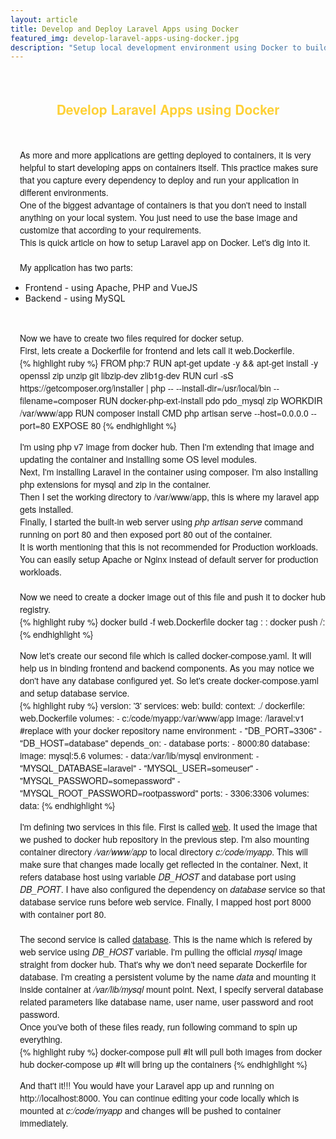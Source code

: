 ```yaml
---
layout: article
title: Develop and Deploy Laravel Apps using Docker
featured_img: develop-laravel-apps-using-docker.jpg
description: "Setup local development environment using Docker to build Laravel apps and deploy later."
---
```

<br>
<h2 style="font-family:Montserrat,'Helvetica Neue',Helvetica,Arial,sans-serif;color:#fed136;text-align:center"> Develop Laravel Apps using Docker</h2>
<br>
<p style="font-family:Montserrat,'Helvetica Neue',Helvetica,Arial,sans-serif;padding-left:15px">
As more and more applications are getting deployed to containers, it is very helpful to start developing apps on containers itself. This practice makes sure that you capture every dependency to deploy and run your application in different environments.
<br>
One of the biggest advantage of containers is that you don't need to install anything on your local system. You just need to use the base image and customize that according to your requirements.
<br>
This is quick article on how to setup Laravel app on Docker. Let's dig into it.
<br>
<br>
My application has two parts:
<ul>
  <li>Frontend - using Apache, PHP and VueJS</li>
  <li>Backend - using MySQL</li>
</ul>
<br>
<p style="font-family:Montserrat,'Helvetica Neue',Helvetica,Arial,sans-serif;padding-left:15px">
Now we have to create two files required for docker setup.
<br>
First, lets create a Dockerfile for frontend and lets call it web.Dockerfile.
<br>
{% highlight ruby %}
FROM php:7
RUN apt-get update -y && apt-get install -y openssl zip unzip git libzip-dev zlib1g-dev
RUN curl -sS https://getcomposer.org/installer | php -- --install-dir=/usr/local/bin --filename=composer
RUN docker-php-ext-install pdo pdo_mysql zip
WORKDIR /var/www/app
RUN composer install
CMD php artisan serve --host=0.0.0.0 --port=80
EXPOSE 80
{% endhighlight %}
<br>
<p style="font-family:Montserrat,'Helvetica Neue',Helvetica,Arial,sans-serif;padding-left:15px">
I'm using php v7 image from docker hub. Then I'm extending that image and updating the container and installing some OS level modules.
<br>
Next, I'm installing Laravel in the container using composer. I'm also installing php extensions for mysql and zip in the container.
<br>
Then I set the working directory to /var/www/app, this is where my laravel app gets installed.
<br>
Finally, I started the built-in web server using <i>php artisan serve</i> command running on port 80 and then exposed port 80 out of the container.
<br>
It is worth mentioning that this is not recommended for Production workloads. You can easily setup Apache or Nginx instead of default server for production workloads.
<br>
<br>
Now we need to create a docker image out of this file and push it to docker hub registry.
<br>
{% highlight ruby %}
docker build -f web.Dockerfile
docker tag <source_image>:<tag> <destination_image>:<tag>
docker push <repo_url>/<image>:<tag>
{% endhighlight %}
<br>
<p style="font-family:Montserrat,'Helvetica Neue',Helvetica,Arial,sans-serif;padding-left:15px">
Now let's create our second file which is called docker-compose.yaml. It will help us in binding frontend and backend components. As you may notice we don't have any database configured yet. So let's create docker-compose.yaml and setup database service.
<br>
{% highlight ruby %}
version: '3'
services:
  web:
    build:
      context: ./
      dockerfile: web.Dockerfile
    volumes:
      - c:/code/myapp:/var/www/app
    image: <dockerhubrepo>/laravel:v1 #replace <dockerhubrepo> with your docker repository name
    environment:
      - "DB_PORT=3306"
      - "DB_HOST=database"
    depends_on:
      - database
    ports:
      - 8000:80
  database:
    image: mysql:5.6
    volumes: 
      - data:/var/lib/mysql
    environment:
      - "MYSQL_DATABASE=laravel"
      - "MYSQL_USER=someuser"
      - "MYSQL_PASSWORD=somepassword"
      - "MYSQL_ROOT_PASSWORD=rootpassword"
    ports:
      - 3306:3306
volumes:
  data:
{% endhighlight %}
<br>
<p style="font-family:Montserrat,'Helvetica Neue',Helvetica,Arial,sans-serif;padding-left:15px">
I'm defining two services in this file. First is called <u>web</u>. It used the image that we pushed to docker hub repository in the previous step. I'm also mounting container directory <i>/var/www/app</i> to local directory <i>c:/code/myapp</i>. This will make sure that changes made locally get reflected in the container. Next, it refers database host using variable <i>DB_HOST</i> and database port using <i>DB_PORT</i>. I have also configured the dependency on <i>database</i> service so that database service runs before web service. Finally, I mapped host port 8000 with container port 80.
<br>
<br>
The second service is called <u>database</u>. This is the name which is refered by web service using <i>DB_HOST</i> variable. I'm pulling the official <i>mysql</i> image straight from docker hub. That's why we don't need separate Dockerfile for database. I'm creating a persistent volume by the name <i>data</i> and mounting it inside container at <i>/var/lib/mysql</i> mount point. Next, I specify serveral database related parameters like database name, user name, user password and root password.
<br>
Once you've both of these files ready, run following command to spin up everything.
<br>
{% highlight ruby %}
docker-compose pull #It will pull both images from docker hub
docker-compose up #It will bring up the containers
{% endhighlight %}
<p style="font-family:Montserrat,'Helvetica Neue',Helvetica,Arial,sans-serif;padding-left:15px">
And that't it!!! You would have your Laravel app up and running on http://localhost:8000. You can continue editing your code locally which is mounted at <i>c:/code/myapp</i> and changes will be pushed to container immediately.

